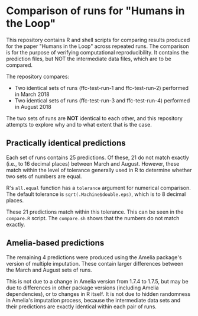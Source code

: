# Comparison of runs for "Humans in the Loop"

This repository contains R and shell scripts for comparing results produced for the paper "Humans in the Loop" across repeated runs. The comparison is for the purpose of verifying computational reproducibility. It contains the prediction files, but NOT the intermediate data files, which are to be compared.

The repository compares:

- Two identical sets of runs (ffc-test-run-1 and ffc-test-run-2) performed in March 2018
- Two identical sets of runs (ffc-test-run-3 and ffc-test-run-4) performed in August 2018

The two sets of runs are **NOT** identical to each other, and this repository attempts to explore why and to what extent that is the case.

## Practically identical predictions

Each set of runs contains 25 predictions. Of these, 21 do not match exactly (i.e., to 16 decimal places) between March and August. However, these match within the level of tolerance generally used in R to determine whether two sets of numbers are equal.

R's `all.equal` function has a `tolerance` argument for numerical comparison. The default tolerance is `sqrt(.Machine$double.eps)`, which is to 8 decimal places.

These 21 predictions match within this tolerance. This can be seen in the `compare.R` script. The `compare.sh` shows that the numbers do not match exactly.

## Amelia-based predictions

The remaining 4 predictions were produced using the Amelia package's version of multiple imputation. These contain larger differences between the March and August sets of runs.

This is not due to a change in Amelia version from 1.7.4 to 1.7.5, but may be due to differences in other package versions (including Amelia dependencies), or to changes in R itself. It is not due to hidden randomness in Amelia's imputation process, because the intermediate data sets and their predictions are exactly identical within each pair of runs.
